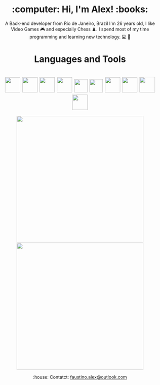 <h1 align='center'>
  :computer: Hi, I'm Alex! :books:
  </h1>
  
 <p align='center'>
A Back-end developer from Rio de Janeiro, Brazil
  I'm 26 years old, I like Video Games 🎮 and especially Chess ♟️. I spend most of my time programming and learning new technology. 💻 🔰
  </p>


<h1 align="center">Languages and Tools</h1>
<h1 align="center">
<img  width="48" src="https://cdn.worldvectorlogo.com/logos/vitejs.svg">
<img  width="48" src="https://cdn.worldvectorlogo.com/logos/react-2.svg">
<img  width="48" src="https://cdn.worldvectorlogo.com/logos/typescript.svg">
<img  width="48" src="https://cdn.worldvectorlogo.com/logos/logo-javascript.svg">
<img  width="42" src="https://cdn.worldvectorlogo.com/logos/html-1.svg">
<img  width="42" src="https://cdn.worldvectorlogo.com/logos/css-3.svg">
<img  width="48" src="https://cdn.worldvectorlogo.com/logos/styled-components-1.svg">
<img  width="48" src="https://bourhaouta.gallerycdn.vsassets.io/extensions/bourhaouta/tailwindshades/0.0.5/1592520164095/Microsoft.VisualStudio.Services.Icons.Default">
<img  width="49" src="https://www.svgrepo.com/show/331488/mongodb.svg">
<img  width="48" src="https://cdn.worldvectorlogo.com/logos/nodejs-icon.svg">
  </h1>
     
<p align='center'>
   <a href="#"><img src="https://github-readme-stats.vercel.app/api?username=alezzott&show_icons=true&theme=chartreuse-dark" width="400"></a>
   <a href="3"><img src="https://github-readme-stats.vercel.app/api/top-langs/?username=alezzott&layout=compact&langs_count=5&theme=chartreuse-dark" width="400"></a>
</p>
     
     

<p align='center'>
  :house: Contatct: <a href='mailto:faustino.alex@outlook.com'>faustino.alex@outlook.com</a> 
</p>




